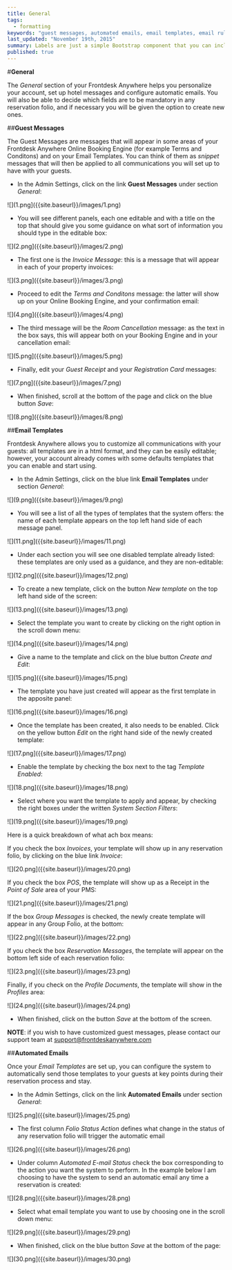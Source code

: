```yaml
---
title: General
tags: 
  - formatting
keywords: "guest messages, automated emails, email templates, email rules, languages, modes of arrival, identification types, sources of business, markets, display colors, guest information, reservation information, custom fields, alerts, tape chart."
last_updated: "November 19th, 2015"
summary: Labels are just a simple Bootstrap component that you can include in your pages as needed. They represent one of many Bootstrap options you can include in your theme.
published: true
---
```


  

#**General**  

The _General_ section of your Frontdesk Anywhere helps you personalize your account, set up hotel messages and configure automatic emails. You will also be able to decide which fields are to be mandatory in any reservation folio, and if necessary you will be given the option to create new ones.  

##**Guest Messages**  

The Guest Messages are messages that will appear in some areas of your Frontdesk Anywhere Online Booking Engine (for example Terms and Conditons) and on your Email Templates. You can think of them as _snippet_ messages that will then be applied to all communications you will set up to have with your guests.  

 - In the Admin Settings, click on the link **Guest Messages** under section _General_:  
 
 ![](1.png]({{site.baseurl}}/images/1.png)  
 
 - You will see different panels, each one editable and with a title on the top that should give you some guidance on what sort of information you should type in the editable box:  
 
 ![](2.png]({{site.baseurl}}/images/2.png)  
 
 - The first one is the _Invoice Message_: this is a message that will appear in each of your property invoices:    
 
 ![](3.png]({{site.baseurl}}/images/3.png)  
 
 - Proceed to edit the _Terms and Conditons_ message: the latter will show up on your Online Booking Engine, and your confirmation email:  
 
 ![](4.png]({{site.baseurl}}/images/4.png)  
 
 - The third message will be the _Room Cancellation_ message: as the text in the box says, this will appear both on your Booking Engine and in your cancellation email:  
 
 ![](5.png]({{site.baseurl}}/images/5.png)  
 
 - Finally, edit your _Guest Receipt_ and your _Registration Card_ messages:  
 
 ![](7.png]({{site.baseurl}}/images/7.png)  
 
 - When finished, scroll at the bottom of the page and click on the blue button _Save_:  
 
 ![](8.png]({{site.baseurl}}/images/8.png)  
 
 ##**Email Templates**  

Frontdesk Anywhere allows you to customize all communications with your guests: all templates are in a html format, and they can be easily editable; however, your account already comes with some defaults templates that you can enable and start using.  

 - In the Admin Settings, click on the blue link **Email Templates** under section _General_:  
 
 ![](9.png]({{site.baseurl}}/images/9.png)  
 
 - You will see a list of all the types of templates that the system offers: the name of each template appears on the top left hand side of each message panel.
 
 ![](11.png]({{site.baseurl}}/images/11.png)  
 
 - Under each section you will see one disabled template already listed: these templates are only used as a guidance, and they are non-editable:  
 
 ![](12.png]({{site.baseurl}}/images/12.png)

 - To create a new template, click on the button _New template_ on the top left hand side of the screen:  
 
 ![](13.png]({{site.baseurl}}/images/13.png)  
 
 - Select the template you want to create by clicking on the right option in the scroll down menu:  
 
 ![](14.png]({{site.baseurl}}/images/14.png)
 
 - Give a name to the template and click on the blue button _Create and Edit_:  
 
 ![](15.png]({{site.baseurl}}/images/15.png)
 
 - The template you have just created will appear as the first template in the apposite panel:  
 
 ![](16.png]({{site.baseurl}}/images/16.png)
 
 - Once the template has been created, it also needs to be enabled. Click on the yellow button _Edit_ on the right hand side of the newly created template:  
 
 ![](17.png]({{site.baseurl}}/images/17.png)
 
 - Enable the template by checking the box next to the tag _Template Enabled_:  
 
 ![](18.png]({{site.baseurl}}/images/18.png)
 
 - Select where you want the template to apply and appear, by checking the right boxes under the written _System Section Filters_:  
 
 ![](19.png]({{site.baseurl}}/images/19.png)  
 
Here is a quick breakdown of what ach box means:  

If you check the box _Invoices_, your template will show up in any reservation folio, by clicking on the blue link _Invoice_:  
 
 ![](20.png]({{site.baseurl}}/images/20.png)  
 
If you check the box _POS_, the template will show up as a Receipt in the _Point of Sale_ area of your PMS:  

 ![](21.png]({{site.baseurl}}/images/21.png)

If the box _Group Messages_ is checked, the newly create template will appear in any Group Folio, at the bottom:  

 ![](22.png]({{site.baseurl}}/images/22.png)  
 
 If you check the box _Reservation Messages_, the template will appear on the bottom left side of each reservation folio:  
 
 ![](23.png]({{site.baseurl}}/images/23.png)  
 
 Finally, if you check on the _Profile Documents_, the template will show in the _Profiles_ area:  
 
 ![](24.png]({{site.baseurl}}/images/24.png)  
 
 - When finished, click on the button _Save_ at the bottom of the screen.
 
 **NOTE**: if you wish to have customized guest messages, please contact our support team at support@frontdeskanywhere.com  


##**Automated Emails**  
 
Once your _Email Templates_ are set up, you can configure the system to automatically send those templates to your guests at key points during their reservation process and stay.  

 - In the Admin Settings, click on the link **Automated Emails** under section _General_:  
 
 ![](25.png]({{site.baseurl}}/images/25.png)  
 
 - The first column _Folio Status Action_ defines what change in the status of any reservation folio will trigger the automatic email

 ![](26.png]({{site.baseurl}}/images/26.png)  
 
 - Under column _Automated E-mail Status_ check the box corresponding to the action you want the system to perform. In the example below I am choosing to have the system to send an automatic email any time a reservation is created:  
 
 ![](28.png]({{site.baseurl}}/images/28.png)  
 
 - Select what email template you want to use by choosing one in the scroll down menu: 

![](29.png]({{site.baseurl}}/images/29.png)  

 - When finished, click on the blue button _Save_ at the bottom of the page:  
 
 ![](30.png]({{site.baseurl}}/images/30.png)





 
 
 
 

 






